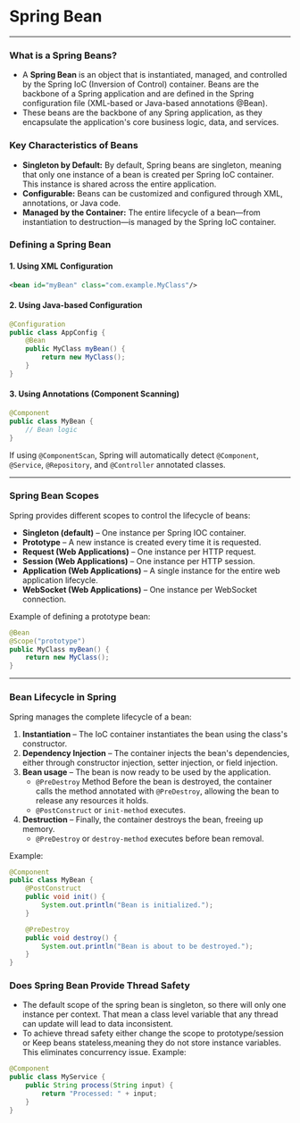# Spring Bean
---

### **What is a Spring Beans?**  
- A **Spring Bean** is an object that is instantiated, managed, and controlled by the Spring IoC (Inversion of Control) container. Beans are the backbone of a Spring application and are defined in the Spring configuration file (XML-based or Java-based annotations @Bean).
- These beans are the backbone of any Spring application, as they encapsulate the application's core business logic, data, and services.

### **Key Characteristics of Beans**  
- **Singleton by Default:** By default, Spring beans are singleton, meaning that only one instance of a bean is created per Spring IoC container. This instance is shared across the entire application.
- **Configurable:** Beans can be customized and configured through XML, annotations, or Java code.
- **Managed by the Container:** The entire lifecycle of a bean—from instantiation to destruction—is managed by the Spring IoC container.

### **Defining a Spring Bean**
#### **1. Using XML Configuration**
```xml
<bean id="myBean" class="com.example.MyClass"/>
```

#### **2. Using Java-based Configuration**
```java
@Configuration
public class AppConfig {
    @Bean
    public MyClass myBean() {
        return new MyClass();
    }
}
```

#### **3. Using Annotations (Component Scanning)**
```java
@Component
public class MyBean {
    // Bean logic
}
```
If using `@ComponentScan`, Spring will automatically detect `@Component`, `@Service`, `@Repository`, and `@Controller` annotated classes.

---

### **Spring Bean Scopes**
Spring provides different scopes to control the lifecycle of beans:
- **Singleton (default)** – One instance per Spring IOC container.
- **Prototype** – A new instance is created every time it is requested.
- **Request (Web Applications)** – One instance per HTTP request.
- **Session (Web Applications)** – One instance per HTTP session.
- **Application (Web Applications)** – A single instance for the entire web application lifecycle.
- **WebSocket (Web Applications)** – One instance per WebSocket connection.

Example of defining a prototype bean:
```java
@Bean
@Scope("prototype")
public MyClass myBean() {
    return new MyClass();
}
```
---

### **Bean Lifecycle in Spring**
Spring manages the complete lifecycle of a bean:
1. **Instantiation** – The IoC container instantiates the bean using the class's constructor.
2. **Dependency Injection** – The container injects the bean's dependencies, either through constructor injection, setter injection, or field injection.
3. **Bean usage** – The bean is now ready to be used by the application.
    - `@PreDestroy` Method Before the bean is destroyed, the container calls the method annotated with `@PreDestroy`, allowing the bean to release any resources it holds.
    - `@PostConstruct` or `init-method` executes.
4. **Destruction** – Finally, the container destroys the bean, freeing up memory.
    - `@PreDestroy` or `destroy-method` executes before bean removal.

Example:
```java
@Component
public class MyBean {
    @PostConstruct
    public void init() {
        System.out.println("Bean is initialized.");
    }

    @PreDestroy
    public void destroy() {
        System.out.println("Bean is about to be destroyed.");
    }
}
```
### **Does Spring Bean Provide Thread Safety**
- The default scope of the spring bean is singleton, so there will only one instance per context. That mean a class level variable that any thread can update will lead to data inconsistent. 
- To achieve thread safety either change the scope to prototype/session or Keep beans stateless,meaning they do not store instance variables. This eliminates concurrency issue.
Example:
```java
@Component
public class MyService {
    public String process(String input) {
        return "Processed: " + input;
    }
}
```
